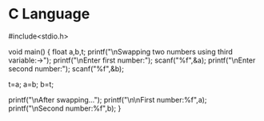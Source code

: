# C Language

#include<stdio.h>

void main()
{
 float a,b,t;
 printf("\nSwapping two numbers using third variable:->");
 printf("\nEnter first number:");
 scanf("%f",&a);
 printf("\nEnter second number:");
 scanf("%f",&b);

 t=a;
 a=b;
 b=t;

 printf("\nAfter swapping...");
 printf("\n\nFirst number:%f",a);
 printf("\nSecond number:%f",b);
}

